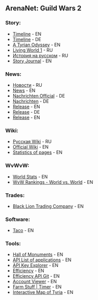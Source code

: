 ## ArenaNet: Guild Wars 2

### Story:

  - [Timeline](https://wiki.guildwars2.com/wiki/Timeline) - EN
  - [Timeline](https://guildnews.de/die-story-timeline-zu-guild-wars/) - DE
  - [A Tyrian Odyssey](http://atyrianodyssey.com/gw2/) - EN
  - [Living World 1](https://gw2zone.net/living-world/living-story-season-1/Rezyumiruya-pervyiy-sezon.html) - RU
  - [История на русском](https://gw2zone.net/) - RU
  - [Story Journal](https://wiki.guildwars2.com/wiki/Story_Journal) - EN

### News:

  - [Новости](https://guildwars-2.ru/) - RU
  - [News](https://www.guildwars2.com/en/) - EN
  - [Nachrichten Official](https://www.guildwars2.com/de/) - DE
  - [Nachrichten](https://guildnews.de/) - DE
  - [Release](https://www.guildwars2.com/en/the-game/releases/) - EN
  - [Release](https://www.guildwars2.com/de/the-game/releases/) - DE
  - [Release](https://wiki.guildwars2.com/wiki/Release#recent) - EN

### Wiki:

  - [Русская Wiki](https://wiki.guildwars-2.ru/) - RU
  - [Official Wiki](https://wiki.guildwars2.com/wiki/Main_Page) - EN
  - [Statistics of pages](https://wiki.guildwars2.com/wiki/Special:Statistics) - EN

### WvWvW:

  - [World Stats](http://gw2stats.com/eu) - EN
  - [WvW Rankings - World vs. World](https://leaderboards.guildwars2.com/en/eu/wvw) - EN

### Trades:

  - [Black Lion Trading Company](https://www.gw2bltc.com/en/) - EN

### Software:

  - [Taco](http://www.gw2taco.com/) - EN

### Tools:

  - [Hall of Monuments](https://hom.guildwars2.com/en/?#page=welcome) - EN
  - [API List of applications](https://wiki.guildwars2.com/wiki/API:List_of_applications) - EN
  - [API Key Explorer](http://apps.keeky.net/Guild-Wars-2-API-Explorer/) - EN
  - [Efficiency](https://gw2efficiency.com/) - EN
  - [Efficiency API Git](https://github.com/gw2efficiency) - EN
  - [Account Viewer](https://mygw2.wvwintel.com/) - EN
  - [Farm Stuff | Timer](https://gw2timer.com/) - EN
  - [Interactive Map of Tyria](http://gw2.mmorpg-life.com/interactive-maps/) - EN
